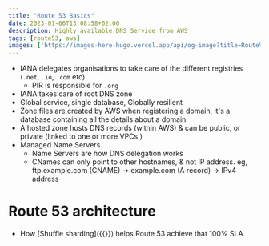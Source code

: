 ```yaml
---
title: "Route 53 Basics"
date: 2023-01-06T13:08:58+02:00
description: Highly available DNS Service from AWS
tags: [route53, aws]
images: ['https://images-here-hugo.vercel.app/api/og-image?title=Route%2053%20Basics']
---
```


- IANA delegates organisations to take care of the different registries (`.net`, `.io`, `.com` etc)
  - PIR is responsible for `.org`
- IANA takes care of root DNS zone
- Global service, single database, Globally resilient
- Zone files are created by AWS when registering a domain, it's a database containing all the details about a domain
- A hosted zone hosts DNS records (within AWS) & can be public, or private (linked to one or more VPCs )
- Managed Name Servers
  - Name Servers are how DNS delegation works
  - CNames can only point to other hostnames, & not IP address. eg, ftp.example.com (CNAME) -> example.com (A record) -> IPv4 address

# Route 53 architecture

- How [Shuffle sharding]({{<ref Route-53-Shuffle-Sharding>}}) helps Route 53 achieve that 100% SLA
